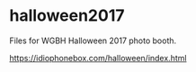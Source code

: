 # halloween2017

Files for WGBH Halloween 2017 photo booth.

https://idiophonebox.com/halloween/index.html